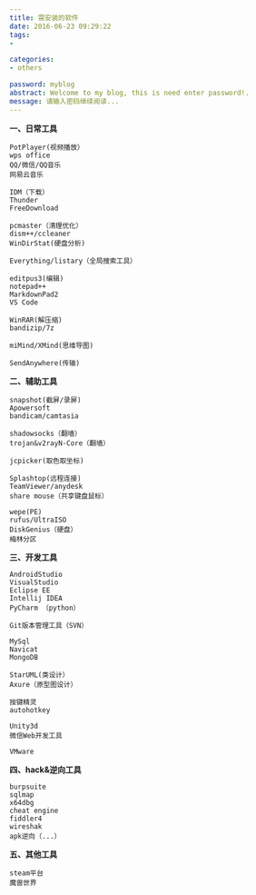 ```yaml
---
title: 需安装的软件
date: 2016-06-23 09:29:22
tags: 
- 

categories:
- others

password: myblog
abstract: Welcome to my blog, this is need enter password!.
message: 请输入密码继续阅读...
---
```


**一、日常工具**


	PotPlayer(视频播放）
	wps office
	QQ/微信/QQ音乐
	网易云音乐

	IDM（下载）
	Thunder
	FreeDownload

	pcmaster（清理优化）
	dism++/ccleaner	
	WinDirStat(硬盘分析)

	Everything/listary（全局搜索工具）

	editpus3(编辑)
	notepad++
	MarkdownPad2
	VS Code

	WinRAR(解压缩)
	bandizip/7z

	miMind/XMind(思维导图)
	
	SendAnywhere(传输)
	
**二、辅助工具**

	
	snapshot(截屏/录屏)
	Apowersoft
	bandicam/camtasia

	shadowsocks（翻墙）
	trojan&v2rayN-Core（翻墙）

	jcpicker(取色取坐标)
	
	Splashtop(远程连接)
	TeamViewer/anydesk
	share mouse（共享键盘鼠标）

	wepe(PE)
	rufus/UltraISO
	DiskGenius（硬盘）
	梅林分区

**三、开发工具**	

	AndroidStudio
	VisualStudio
	Eclipse EE
	Intellij IDEA
	PyCharm （python）

	Git版本管理工具（SVN）
	
	MySql
	Navicat
	MongoDB

	StarUML(类设计）
	Axure（原型图设计）

	按键精灵
	autohotkey
	
	Unity3d
	微信Web开发工具
	
	VMware
	
**四、hack&逆向工具**

	burpsuite
	sqlmap
	x64dbg
	cheat engine
	fiddler4
	wireshak
	apk逆向（...）

**五、其他工具**

	steam平台
	魔兽世界